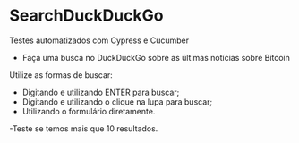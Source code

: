 # SearchDuckDuckGo

Testes automatizados com Cypress e Cucumber

- Faça uma busca no DuckDuckGo sobre as últimas notícias sobre Bitcoin

Utilize as formas de buscar:
- Digitando e utilizando ENTER para buscar;
- Digitando e utilizando o clique na lupa para buscar;
- Utilizando o formulário diretamente.

-Teste se temos mais que 10 resultados.
